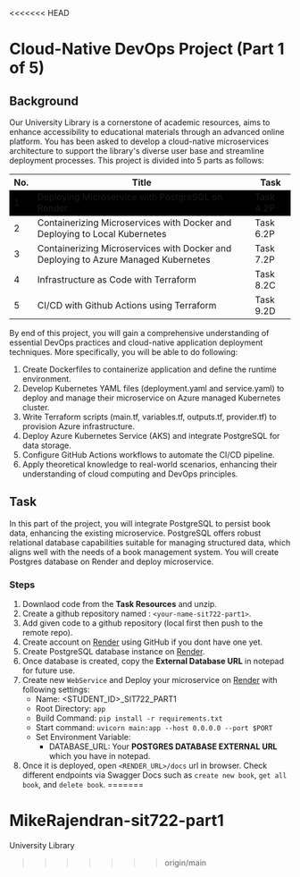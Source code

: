 <<<<<<< HEAD
# Cloud-Native DevOps Project (Part 1 of 5)

## Background

Our University Library is a cornerstone of academic resources, aims to enhance accessibility to educational materials through an advanced online platform. You has been asked to develop a cloud-native microservices architecture to support the library's diverse user base and streamline deployment processes. This project is divided into 5 parts as follows:

<style type="text/css">
  .highlight {
    background-color: black;
  }
</style>

<table>
    <tr>
        <th>No.</th>
        <th>Title</th>
        <th>Task</th>
    </tr>
    <tr class="highlight">
        <td>1</td><td>Deploying Microservice with PostgreSQL on Render</td><td>Task 4.2P</td>
    </tr>
    <tr>
        <td>2</td><td>Containerizing Microservices with Docker and Deploying to Local Kubernetes</td><td>Task 6.2P</td>
    </tr>
    <tr>
        <td>3</td><td>Containerizing Microservices with Docker and Deploying to Azure Managed Kubernetes</td><td>Task 7.2P</td>
    </tr>
    <tr>
        <td>4</td><td> Infrastructure as Code with Terraform</td><td>Task 8.2C</td>
    </tr>
    <tr>
        <td>5</td><td>CI/CD with Github Actions using Terraform</td><td>Task 9.2D</td>
    </tr>
</table>

By end of this project, you will gain a comprehensive understanding of essential DevOps practices and cloud-native application deployment techniques. More specifically, you will be able to do following:

1. Create Dockerfiles to containerize application and define the runtime environment.
2. Develop Kubernetes YAML files (deployment.yaml and service.yaml) to deploy and manage their microservice on Azure managed Kubernetes cluster.
3. Write Terraform scripts (main.tf, variables.tf, outputs.tf, provider.tf) to provision Azure infrastructure.
4. Deploy Azure Kubernetes Service (AKS) and integrate PostgreSQL for data storage.
5. Configure GitHub Actions workflows to automate the CI/CD pipeline.
6. Apply theoretical knowledge to real-world scenarios, enhancing their understanding of cloud computing and DevOps principles.

## Task
In this part of the project, you will integrate PostgreSQL to persist book data, enhancing the existing microservice. PostgreSQL offers robust relational database capabilities suitable for managing structured data, which aligns well with the needs of a book management system. You will create Postgres database on Render and deploy microservice.

### Steps

1. Downlaod code from the __Task Resources__ and unzip.
2. Create a github repository named : `<your-name-sit722-part1>`.
3. Add given code to a github repository (local first then push to the remote repo).
4. Create account on [Render](http://render.com/) using GitHub if you dont have one yet.
5. Create PostgreSQL database instance on [Render](http://render.com/).
6. Once database is created, copy the __External Database URL__ in notepad for future use.
7. Create new `WebService` and Deploy your microservice on [Render](http://render.com/) with following settings:
   * Name: <STUDENT_ID>_SIT722_PART1
   * Root Directory: `app`
   * Build Command: `pip install -r requirements.txt`
   * Start command: `uvicorn main:app --host 0.0.0.0 --port $PORT`
   * Set Environment Variable:
     * DATABASE_URL: Your __POSTGRES DATABASE EXTERNAL URL__ which you have in notepad.
8. Once it is deployed, open `<RENDER_URL>/docs` url in browser. Check different endpoints via Swagger Docs such as `create new book`, `get all book`, and `delete book`.
=======
# MikeRajendran-sit722-part1
University Library
>>>>>>> origin/main
